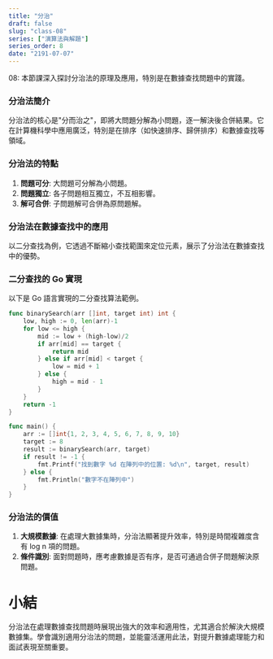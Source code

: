 ```yaml
---
title: "分治"
draft: false
slug: "class-08"
series: ["演算法與解題"]
series_order: 8
date: "2191-07-07"
---
```

08: 本節課深入探討分治法的原理及應用，特別是在數據查找問題中的實踐。

### 分治法簡介
分治法的核心是"分而治之"，即將大問題分解為小問題，逐一解決後合併結果。它在計算機科學中應用廣泛，特別是在排序（如快速排序、歸併排序）和數據查找等領域。

### 分治法的特點
1. **問題可分**: 大問題可分解為小問題。
2. **問題獨立**: 各子問題相互獨立，不互相影響。
3. **解可合併**: 子問題解可合併為原問題解。

### 分治法在數據查找中的應用
以二分查找為例，它透過不斷縮小查找範圍來定位元素，展示了分治法在數據查找中的優勢。

### 二分查找的 Go 實現
以下是 Go 語言實現的二分查找算法範例。

```go
func binarySearch(arr []int, target int) int {
    low, high := 0, len(arr)-1
    for low <= high {
        mid := low + (high-low)/2
        if arr[mid] == target {
            return mid
        } else if arr[mid] < target {
            low = mid + 1
        } else {
            high = mid - 1
        }
    }
    return -1
}

func main() {
    arr := []int{1, 2, 3, 4, 5, 6, 7, 8, 9, 10}
    target := 8
    result := binarySearch(arr, target)
    if result != -1 {
        fmt.Printf("找到數字 %d 在陣列中的位置: %d\n", target, result)
    } else {
        fmt.Println("數字不在陣列中")
    }
}
```

### 分治法的價值
1. **大規模數據**: 在處理大數據集時，分治法顯著提升效率，特別是時間複雜度含有 log n 項的問題。
2. **條件識別**: 面對問題時，應考慮數據是否有序，是否可通過合併子問題解決原問題。

# 小結
分治法在處理數據查找問題時展現出強大的效率和適用性，尤其適合於解決大規模數據集。學會識別適用分治法的問題，並能靈活運用此法，對提升數據處理能力和面試表現至關重要。